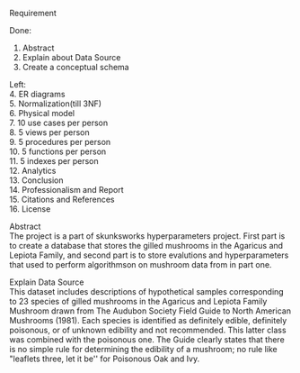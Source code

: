Requirement

Done:
1. Abstract
2. Explain about Data Source
3. Create a conceptual schema

Left:\
4. ER diagrams\
5. Normalization(till 3NF)\
6. Physical model\
7. 10 use cases per person\
8. 5 views per person\
9. 5 procedures per person\
10. 5 functions per person\
11. 5 indexes per person\
12. Analytics\
13. Conclusion\
14. Professionalism and Report\
15. Citations and References\
16. License

Abstract\
The project is a part of skunksworks hyperparameters project. First part is to create a database that stores the gilled mushrooms in the Agaricus and Lepiota Family, and second part is to store evalutions and hyperparameters that used to perform algorithmson on mushroom data from in part one.

Explain Data Source\
This dataset includes descriptions of hypothetical samples corresponding to 23 species of gilled mushrooms 
in the Agaricus and Lepiota Family Mushroom drawn from The Audubon Society Field Guide to North American 
Mushrooms (1981). Each species is identified as definitely edible, definitely poisonous, or of unknown 
edibility and not recommended. This latter class was combined with the poisonous one. The Guide clearly states 
that there is no simple rule for determining the edibility of a mushroom; no rule like "leaflets three, 
let it be'' for Poisonous Oak and Ivy.
